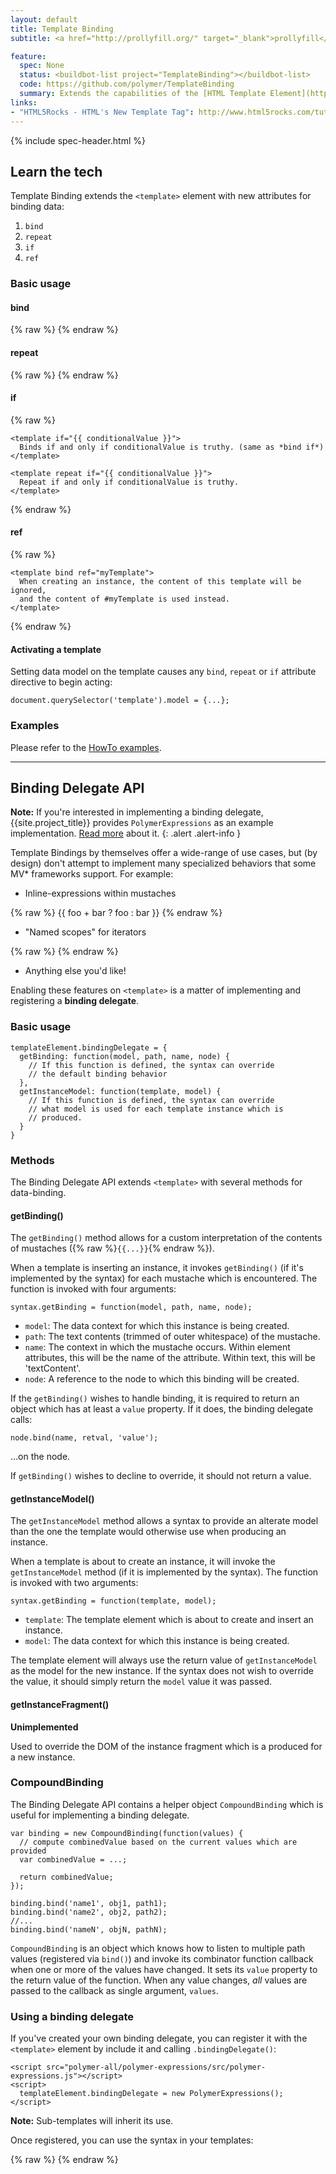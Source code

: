 ```yaml
---
layout: default
title: Template Binding
subtitle: <a href="http://prollyfill.org/" target="_blank">prollyfill</a>

feature:
  spec: None
  status: <buildbot-list project="TemplateBinding"></buildbot-list>
  code: https://github.com/polymer/TemplateBinding
  summary: Extends the capabilities of the [HTML Template Element](http://www.w3.org/TR/html-templates/) by enabling it to create, manage, and remove instances of content bound to data defined in JavaScript.
links:
- "HTML5Rocks - HTML's New Template Tag": http://www.html5rocks.com/tutorials/webcomponents/template/
---
```


{% include spec-header.html %}

<!-- {% include toc.html %} -->

## Learn the tech

Template Binding extends the `<template>` element with new attributes for binding data:

1. `bind`
1. `repeat`
1. `if`
1. `ref`

### Basic usage

#### bind

{% raw %}
    <template bind="{{ singleton }}">
      Creates a single instance with {{ bindings }} when singleton model data is provided.
    </template>
{% endraw %}

#### repeat

{% raw %}
    <template repeat="{{ collection }}">
      Will create maintain exactly instance with {{ bindings }} for every
      element in the array collection, when it is provided.
    </template>
{% endraw %}

#### if

{% raw %}
    <template bind if="{{ conditionalValue }}">
      Binds if and only if conditionalValue is truthy.
    </template>

    <template if="{{ conditionalValue }}">
      Binds if and only if conditionalValue is truthy. (same as *bind if*)
    </template>

    <template repeat if="{{ conditionalValue }}">
      Repeat if and only if conditionalValue is truthy.
    </template>
{% endraw %}

#### ref

{% raw %}
    <template id="myTemplate">
      Used by any template which refers to this one by the ref attribute
    </template>

    <template bind ref="myTemplate">
      When creating an instance, the content of this template will be ignored,
      and the content of #myTemplate is used instead.
    </template>
{% endraw %}

#### Activating a template

Setting data model on the template causes any `bind`, `repeat` or `if` attribute
directive to begin acting:

    document.querySelector('template').model = {...};

### Examples

Please refer to the [HowTo examples](https://github.com/Polymer/TemplateBinding/tree/master/examples/how_to).

---

## Binding Delegate API

**Note:** If you're interested in implementing a binding delegate, {{site.project_title}} provides `PolymerExpressions` as an example implementation. [Read more](/docs/polymer/expressions.html) about it.
{: .alert .alert-info }

Template Bindings by themselves offer a wide-range of use cases, but (by design) don't attempt to implement many specialized behaviors that some MV* frameworks support. For example:

* Inline-expressions within mustaches

{% raw %}
      <span>{{ foo + bar ? foo : bar }}</span>
{% endraw %}

* "Named scopes" for iterators

{% raw %}
      <template repeat="{{ user in users }}">
        {{ user.name }}
      </template>
{% endraw %}

* Anything else you'd like!

Enabling these features on `<template>` is a matter of implementing and registering
a **binding delegate**.

### Basic usage

    templateElement.bindingDelegate = {
      getBinding: function(model, path, name, node) {
        // If this function is defined, the syntax can override
        // the default binding behavior
      },
      getInstanceModel: function(template, model) {
        // If this function is defined, the syntax can override
        // what model is used for each template instance which is
        // produced.
      }
    }

### Methods

The Binding Delegate API extends `<template>` with several methods for data-binding.

#### getBinding()

The `getBinding()` method allows for a custom interpretation of the contents
of mustaches ({% raw %}`{{...}}`{% endraw %}).

When a template is inserting an instance, it invokes `getBinding()` (if it's implemented by the syntax) for each mustache which is encountered. The function is invoked with four arguments:

    syntax.getBinding = function(model, path, name, node);

* `model`: The data context for which this instance is being created.
* `path`: The text contents (trimmed of outer whitespace) of the mustache.
* `name`: The context in which the mustache occurs. Within element attributes, this will be the name of the attribute. Within text, this will be 'textContent'.
* `node`: A reference to the node to which this binding will be created.

If the `getBinding()` wishes to handle binding, it is required to return an object
which has at least a `value` property. If it does, the binding delegate calls:

    node.bind(name, retval, 'value');

...on the node.

If `getBinding()` wishes to decline to override, it should not return a value.

#### getInstanceModel()

The `getInstanceModel` method allows a syntax to provide an alterate model than the one the template would otherwise use when producing an instance.

When a template is about to create an instance, it will invoke the `getInstanceModel` method (if it is implemented by the syntax). The function is invoked with two arguments:

    syntax.getBinding = function(template, model);

* `template`: The template element which is about to create and insert an instance.
* `model`: The data context for which this instance is being created.

The template element will always use the return value of `getInstanceModel` as the model for the new instance. If the syntax does not wish to override the value, it should simply return the `model` value it was passed.

#### getInstanceFragment()

**Unimplemented**

Used to override the DOM of the instance fragment which is a produced for a new instance.

### CompoundBinding

The Binding Delegate API contains a helper object `CompoundBinding` which is useful for implementing
a binding delegate.

    var binding = new CompoundBinding(function(values) {
      // compute combinedValue based on the current values which are provided
      var combinedValue = ...;
      
      return combinedValue;
    });

    binding.bind('name1', obj1, path1);
    binding.bind('name2', obj2, path2);
    //...
    binding.bind('nameN', objN, pathN);

`CompoundBinding` is an object which knows how to listen to multiple path values (registered via `bind()`) and invoke its combinator function callback when one or more of the values have changed.
It sets its `value` property to the return value of the function. When any value
changes, *all* values are passed to the callback as single argument, `values`.

### Using a binding delegate

If you've created your own binding delegate, you can register it with the
`<template>` element by include it and calling `.bindingDelegate()`:

    <script src="polymer-all/polymer-expressions/src/polymer-expressions.js"></script>
    <script>
      templateElement.bindingDelegate = new PolymerExpressions();
    </script>

**Note:** Sub-templates will inherit its use.

Once registered, you can use the syntax in your templates:

{% raw %}
    <template bind>
      <template repeat="{{ user in users }}">
        {{ user.name }} <template if="{{ user.age >= 21 }}"> Can have a drink!</template>
      </template>
    </template>
{% endraw %}


